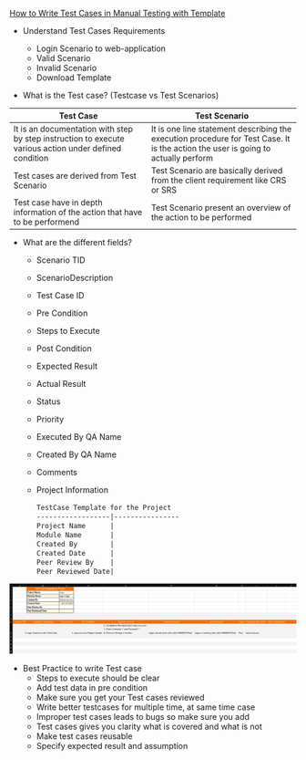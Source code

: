 <a href="https://www.youtube.com/watch?v=-dXGEqalsi8">How to Write Test Cases in Manual Testing with Template</a>


- Understand Test Cases Requirements
    - Login Scenario to web-application
    - Valid Scenario
    - Invalid Scenario
    - Download Template

- What is the Test case? (Testcase vs Test Scenarios)
 
 Test Case | Test Scenario|
 ------|-----|
 It is an documentation with step by step instruction to execute various action under defined condition | It is one line statement describing the execution procedure for Test Case. It is the action the user is going to actually perform
 Test cases are derived from Test Scenario | Test Scenario are basically derived from the client requirement like CRS or SRS
Test case have in depth information of the action that have to be performend | Test Scenario present an overview of the action to be performed


- What are the different fields?
    - Scenario TID
    - ScenarioDescription
    - Test Case ID
    - Pre Condition
    - Steps to Execute
    - Post Condition
    - Expected Result
    - Actual Result
    - Status
    - Priority
    - Executed By QA Name
    - Created By QA Name
    - Comments
    - Project Information

          TestCase Template for the Project
          ------------------|----------------
          Project Name      |
          Module Name       |
          Created By        |
          Created Date      |
          Peer Review By    |
          Peer Reviewed Date|
<img src="./images/excel test case and scenario.jpg">

- Best Practice to write Test case
    - Steps to execute should be clear
    - Add test data in pre condition
    - Make sure you get your Test cases reviewed
    - Write better testcases for multiple time, at same time case
    - Improper test cases leads to bugs so make sure you add
    - Test cases gives you clarity what is covered and what is not
    - Make test cases reusable
    - Specify expected result and assumption